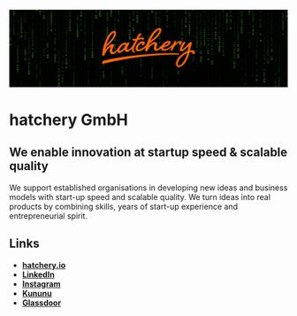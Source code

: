 ![](https://github.com/hatcheryio/.github/raw/dev/profile/hero.png)

# hatchery GmbH

## We enable innovation at startup speed & scalable quality

We support established organisations in developing new ideas and business models with start-up speed and scalable quality. We turn ideas into real products by combining skills, years of start-up experience and entrepreneurial spirit.

## Links
- **[hatchery.io](https://hatchery.io)**
- **[LinkedIn](https://www.linkedin.com/company/5169668)**
- **[Instagram](https://www.instagram.com/hatchery.io/)**
- **[Kununu](https://www.kununu.com/de/hatchery)**
- **[Glassdoor](https://www.glassdoor.de/Überblick/Arbeit-bei-hatchery-Germany-EI_IE2474885.11,27.htm)**
